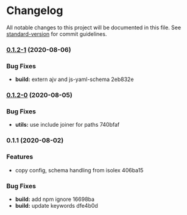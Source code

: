 # Changelog

All notable changes to this project will be documented in this file. See [standard-version](https://github.com/conventional-changelog/standard-version) for commit guidelines.

### [0.1.2-1](///compare/v0.1.2-0...v0.1.2-1) (2020-08-06)


### Bug Fixes

* **build:** extern ajv and js-yaml-schema 2eb832e

### [0.1.2-0](///compare/v0.1.1...v0.1.2-0) (2020-08-05)


### Bug Fixes

* **utils:** use include joiner for paths 740bfaf

### 0.1.1 (2020-08-02)


### Features

* copy config, schema handling from isolex 406ba15


### Bug Fixes

* **build:** add npm ignore 16698ba
* **build:** update keywords dfe4b0d
